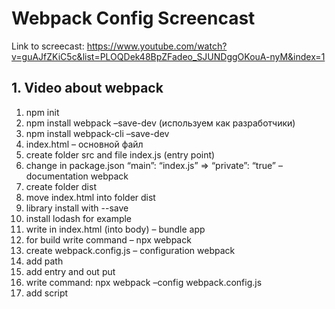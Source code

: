 # Webpack Config Screencast

Link to screecast: https://www.youtube.com/watch?v=guAJfZKiC5c&list=PLOQDek48BpZFadeo_SJUNDggOKouA-nyM&index=1

## 1. Video about webpack

1.	npm init
2.	npm install webpack –save-dev (используем как разработчики)
3.	npm install webpack-cli –save-dev
4.	index.html – основной файл
5.	create folder src and file index.js (entry point)
6.	change in package.json “main”: “index.js” => “private”: “true” – documentation webpack
7.	create folder dist 
8.	move index.html into folder dist
9.	library install with --save
10.	install lodash for example
11.	write <script src=’main.js’></script> in index.html (into body) – bundle app
12.	for build write command – npx webpack
13.	create webpack.config.js – configuration webpack
14.	add path
15.	add entry and out put
16.	write command: npx webpack –config webpack.config.js
17.	add script

